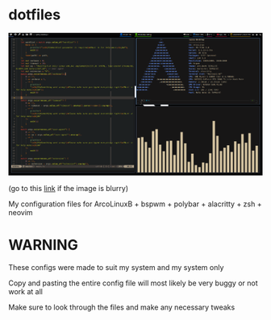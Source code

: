 # dotfiles
![screenshot](https://github.com/iinc0gnit0/dotfiles/blob/master/screenshot.png)

(go to this [link](https://github.com/iinc0gnit0/dotfiles/blob/master/screenshot.png) if the image is blurry)

My configuration files for ArcoLinuxB + bspwm + polybar + alacritty + zsh + neovim

# WARNING

These configs were made to suit my system and my system only

Copy and pasting the entire config file will most likely be very buggy or not work at all

Make sure to look through the files and make any necessary tweaks
